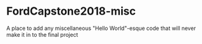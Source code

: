 # FordCapstone2018-misc
A place to add any miscellaneous "Hello World"-esque code that will never make it in to the final project
